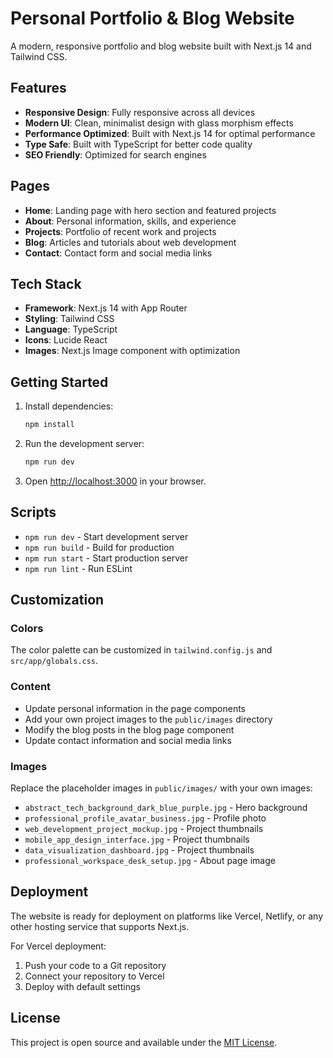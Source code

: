 # Personal Portfolio & Blog Website

A modern, responsive portfolio and blog website built with Next.js 14 and Tailwind CSS.

## Features

- **Responsive Design**: Fully responsive across all devices
- **Modern UI**: Clean, minimalist design with glass morphism effects
- **Performance Optimized**: Built with Next.js 14 for optimal performance
- **Type Safe**: Built with TypeScript for better code quality
- **SEO Friendly**: Optimized for search engines

## Pages

- **Home**: Landing page with hero section and featured projects
- **About**: Personal information, skills, and experience
- **Projects**: Portfolio of recent work and projects
- **Blog**: Articles and tutorials about web development
- **Contact**: Contact form and social media links

## Tech Stack

- **Framework**: Next.js 14 with App Router
- **Styling**: Tailwind CSS
- **Language**: TypeScript
- **Icons**: Lucide React
- **Images**: Next.js Image component with optimization

## Getting Started

1. Install dependencies:
   ```bash
   npm install
   ```

2. Run the development server:
   ```bash
   npm run dev
   ```

3. Open [http://localhost:3000](http://localhost:3000) in your browser.

## Scripts

- `npm run dev` - Start development server
- `npm run build` - Build for production
- `npm run start` - Start production server
- `npm run lint` - Run ESLint

## Customization

### Colors
The color palette can be customized in `tailwind.config.js` and `src/app/globals.css`.

### Content
- Update personal information in the page components
- Add your own project images to the `public/images` directory
- Modify the blog posts in the blog page component
- Update contact information and social media links

### Images
Replace the placeholder images in `public/images/` with your own images:
- `abstract_tech_background_dark_blue_purple.jpg` - Hero background
- `professional_profile_avatar_business.jpg` - Profile photo
- `web_development_project_mockup.jpg` - Project thumbnails
- `mobile_app_design_interface.jpg` - Project thumbnails
- `data_visualization_dashboard.jpg` - Project thumbnails
- `professional_workspace_desk_setup.jpg` - About page image

## Deployment

The website is ready for deployment on platforms like Vercel, Netlify, or any other hosting service that supports Next.js.

For Vercel deployment:
1. Push your code to a Git repository
2. Connect your repository to Vercel
3. Deploy with default settings

## License

This project is open source and available under the [MIT License](LICENSE).
